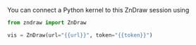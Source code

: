 You can connect a Python kernel to this ZnDraw session using

```python
from zndraw import ZnDraw

vis = ZnDraw(url="{{url}}", token="{{token}}")
```
